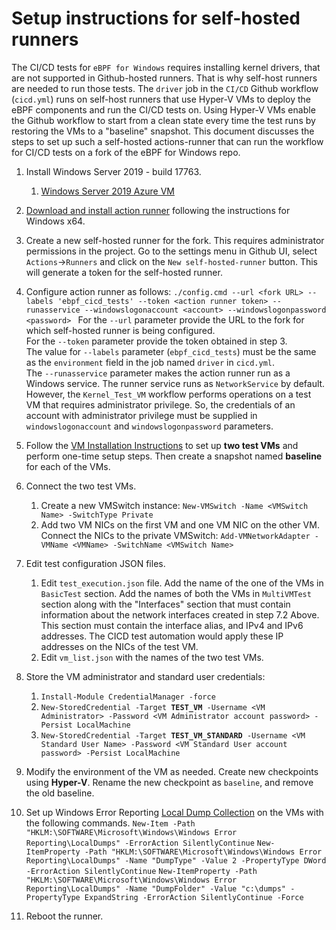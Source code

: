 # Setup instructions for self-hosted runners

The CI/CD tests for `eBPF for Windows` requires installing kernel drivers, that are not supported in Github-hosted runners.
That is why self-host runners are needed to run those tests. The `driver` job in the `CI/CD` Github workflow (`cicd.yml`) runs on self-host runners that use Hyper-V VMs to deploy the eBPF components and run the CI/CD tests on. Using Hyper-V VMs enable the Github workflow to start from a clean state every time the test runs by restoring the VMs to a "baseline" snapshot.
This document discusses the steps to set up such a self-hosted actions-runner that can run the workflow for CI/CD tests on a fork of the eBPF for Windows repo.

1) Install Windows Server 2019 - build 17763.
   1) [Windows Server 2019 Azure VM](https://portal.azure.com/#create/Microsoft.WindowsServer2019Datacenter-ARM)
2) [Download and install action runner](https://github.com/actions/runner/releases) following the instructions for Windows x64.
3) Create a new self-hosted runner for the fork. This requires administrator permissions in the project. Go to the settings menu in Github UI, select `Actions`->`Runners` and click on the `New self-hosted-runner` button. This will generate a token for the self-hosted runner.
4) Configure action runner as follows:
   ```./config.cmd --url <fork URL> --labels 'ebpf_cicd_tests' --token <action runner token> --runasservice --windowslogonaccount <account> --windowslogonpassword <password> ```
   For the `--url` parameter provide the URL to the fork for which self-hosted runner is being configured.<br/>
   For the `--token` parameter provide the token obtained in step 3.<br/>
   The value for `--labels` parameter (`ebpf_cicd_tests`) must be the same as the `environment` field in the job named `driver` in `cicd.yml`.<br/>
   The `--runasservice` parameter makes the action runner run as a Windows service. The runner service runs as
   `NetworkService` by default. However, the `Kernel_Test_VM` workflow performs operations on a test VM that requires
   administrator privilege. So, the credentials of an account with administrator privilege must be supplied in
   `windowslogonaccount` and `windowslogonpassword` parameters.
6) Follow the [VM Installation Instructions](vm-setup.md) to set up **two test VMs** and perform one-time setup steps. Then create a snapshot named **baseline** for each of the VMs.
7) Connect the two test VMs.
   1) Create a new VMSwitch instance: `New-VMSwitch -Name <VMSwitch Name> -SwitchType Private`
   2) Add two VM NICs on the first VM and one VM NIC on the other VM. Connect the NICs to the private VMSwitch: `Add-VMNetworkAdapter -VMName <VMName> -SwitchName <VMSwitch Name>`
8) Edit test configuration JSON files.
   1) Edit `test_execution.json` file. Add the name of the one of the VMs in `BasicTest` section. Add the names of both the VMs in `MultiVMTest` section along with the "Interfaces" section that must contain information about the network interfaces created in step 7.2 Above. This section must contain the interface alias, and IPv4 and IPv6 addresses. The CICD test automation would apply these IP addresses on the NICs of the test VM.
   2) Edit `vm_list.json` with the names of the two test VMs.
9) Store the VM administrator and standard user credentials:
   1) `Install-Module CredentialManager -force`
   2) `New-StoredCredential -Target `**`TEST_VM`**` -Username <VM Administrator> -Password <VM Administrator account password> -Persist LocalMachine`
   3) `New-StoredCredential -Target `**`TEST_VM_STANDARD`**` -Username <VM Standard User Name> -Password <VM Standard User account password> -Persist LocalMachine`

10) Modify the environment of the VM as needed. Create new checkpoints using **Hyper-V**. Rename the new checkpoint as `baseline`, and remove the old baseline. 
11) Set up Windows Error Reporting [Local Dump Collection](https://docs.microsoft.com/en-us/windows/win32/wer/collecting-user-mode-dumps) on the VMs with the following commands.
    ```New-Item -Path "HKLM:\SOFTWARE\Microsoft\Windows\Windows Error Reporting\LocalDumps" -ErrorAction SilentlyContinue```
    ```New-ItemProperty -Path "HKLM:\SOFTWARE\Microsoft\Windows\Windows Error Reporting\LocalDumps" -Name "DumpType" -Value 2 -PropertyType DWord -ErrorAction SilentlyContinue```
    ```New-ItemProperty -Path "HKLM:\SOFTWARE\Microsoft\Windows\Windows Error Reporting\LocalDumps" -Name "DumpFolder" -Value "c:\dumps" -PropertyType ExpandString -ErrorAction SilentlyContinue -Force```
12) Reboot the runner.
